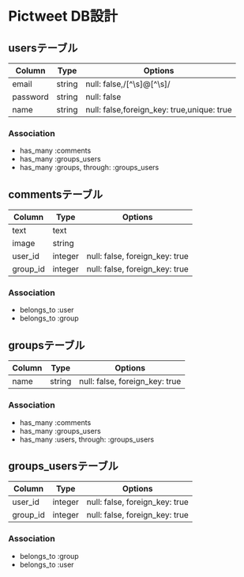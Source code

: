
# Pictweet DB設計

## usersテーブル
|Column|Type|Options|
|------|----|-------|
|email|string|null: false,/[^\s]@[^\s]/|
|password|string|null: false|
|name|string|null: false,foreign_key: true,unique: true|
### Association
- has_many :comments
- has_many :groups_users
- has_many :groups, through: :groups_users

## commentsテーブル
|Column|Type|Options|
|------|----|-------|
|text|text||
|image|string||
|user_id|integer|null: false, foreign_key: true|
|group_id|integer|null: false, foreign_key: true|
### Association
- belongs_to :user
- belongs_to :group

## groupsテーブル
|Column|Type|Options|
|------|----|-------|
|name|string|null: false, foreign_key: true|
### Association
- has_many :comments
- has_many :groups_users
- has_many :users,  through: :groups_users

## groups_usersテーブル
|Column|Type|Options|
|------|----|-------|
|user_id|integer|null: false, foreign_key: true|
|group_id|integer|null: false, foreign_key: true|
### Association
- belongs_to :group
- belongs_to :user
